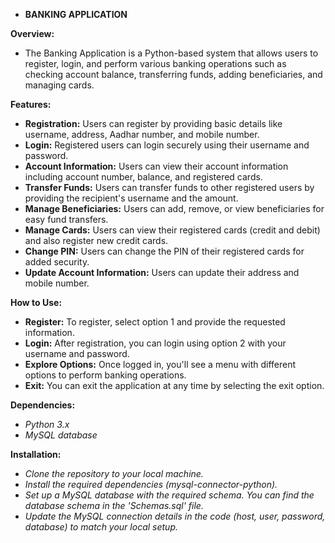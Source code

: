 - **BANKING APPLICATION**

**Overview:**
- The Banking Application is a Python-based system that allows users to register, login, and perform various banking operations such as checking account balance, transferring funds, adding beneficiaries, and managing cards.

**Features:**
- **Registration:** Users can register by providing basic details like username, address, Aadhar number, and mobile number.
- **Login:** Registered users can login securely using their username and password.
- **Account Information:** Users can view their account information including account number, balance, and registered cards.
- **Transfer Funds:** Users can transfer funds to other registered users by providing the recipient's username and the amount.
- **Manage Beneficiaries:** Users can add, remove, or view beneficiaries for easy fund transfers.
- **Manage Cards:** Users can view their registered cards (credit and debit) and also register new credit cards.
- **Change PIN:** Users can change the PIN of their registered cards for added security.
- **Update Account Information:** Users can update their address and mobile number.

**How to Use:**
- **Register:** To register, select option 1 and provide the requested information.
- **Login:** After registration, you can login using option 2 with your username and password.
- **Explore Options:** Once logged in, you'll see a menu with different options to perform banking operations.
- **Exit:** You can exit the application at any time by selecting the exit option.

**Dependencies:**
- *Python 3.x*
- *MySQL database*

**Installation:**
- *Clone the repository to your local machine.*
- *Install the required dependencies (mysql-connector-python).*
- *Set up a MySQL database with the required schema. You can find the database schema in the 'Schemas.sql' file.*
- *Update the MySQL connection details in the code (host, user, password, database) to match your local setup.*

